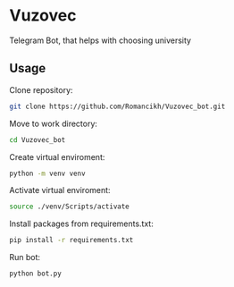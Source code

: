 # Vuzovec
Telegram Bot, that helps with choosing university

## Usage
Clone repository:
```bash
git clone https://github.com/Romancikh/Vuzovec_bot.git
```

Move to work directory:
```bash
cd Vuzovec_bot
```

Create virtual enviroment:
```bash
python -m venv venv
```

Activate virtual enviroment:
```bash
source ./venv/Scripts/activate
```

Install packages from requirements.txt:
```bash
pip install -r requirements.txt
```

Run bot:
```bash
python bot.py
```
